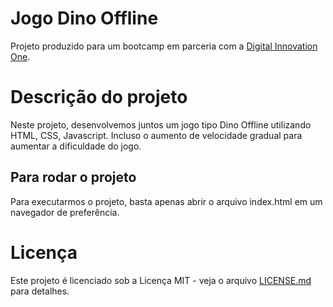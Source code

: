 # Jogo Dino Offline

Projeto produzido para um bootcamp em parceria com a [Digital Innovation One](https://digitalinnovation.one).

# Descrição do projeto
Neste projeto, desenvolvemos juntos um jogo tipo Dino Offline utilizando HTML, CSS, Javascript.
Incluso o aumento de velocidade gradual para aumentar a dificuldade do jogo.

## Para rodar o projeto

Para executarmos o projeto, basta apenas abrir o arquivo index.html em um navegador de preferência.

# Licença

Este projeto é licenciado sob a Licença MIT - veja o arquivo [LICENSE.md](LICENSE.md) para detalhes.
